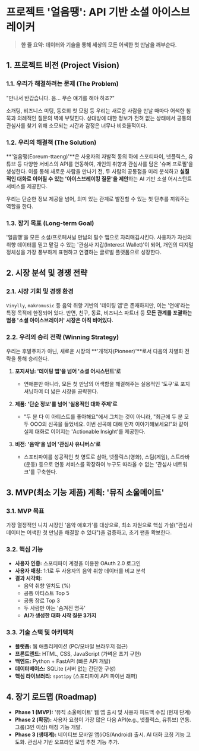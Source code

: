 # **프로젝트 '얼음땡': API 기반 소셜 아이스브레이커**

> **한 줄 요약: 데이터와 기술을 통해 세상의 모든 어색한 첫 만남을 깨부순다.**

## 1. 프로젝트 비전 (Project Vision)

### 1.1. 우리가 해결하려는 문제 (The Problem)

"만나서 반갑습니다. 음... 무슨 얘기를 해야 하죠?"

소개팅, 비즈니스 미팅, 동호회 첫 모임 등 우리는 새로운 사람을 만날 때마다 어색한 침묵과 의례적인 질문의 벽에 부딪힌다. 상대방에 대한 정보가 전혀 없는 상태에서 공통의 관심사를 찾기 위해 소모되는 시간과 감정은 너무나 비효율적이다.

### 1.2. 우리의 해결책 (The Solution)

**'얼음땡(Eoreum-ttaeng)'**은 사용자의 자발적 동의 하에 스포티파이, 넷플릭스, 유튜브 등 다양한 서비스의 API를 연동하여, 개인의 취향과 관심사를 담은 '슈퍼 프로필'을 생성한다. 이를 통해 새로운 사람을 만나기 전, 두 사람의 공통점을 미리 분석하고 **실질적인 대화로 이어질 수 있는 '아이스브레이킹 질문'을 제안**하는 AI 기반 소셜 어시스턴트 서비스를 제공한다.

우리는 단순한 정보 제공을 넘어, 의미 있는 관계로 발전할 수 있는 첫 단추를 끼워주는 역할을 한다.

### 1.3. 장기 목표 (Long-term Goal)

'얼음땡'을 모든 소셜/프로페셔널 만남의 필수 앱으로 자리매김시킨다. 사용자가 자신의 취향 데이터를 믿고 맡길 수 있는 '관심사 지갑(Interest Wallet)'이 되어, 개인의 디지털 정체성을 가장 풍부하게 표현하고 연결하는 글로벌 플랫폼으로 성장한다.

## 2. 시장 분석 및 경쟁 전략

### 2.1. 시장 기회 및 경쟁 환경

`Vinylly`, `makromusic` 등 음악 취향 기반의 '데이팅 앱'은 존재하지만, 이는 '연애'라는 특정 목적에 한정되어 있다. 반면, 친구, 동료, 비즈니스 파트너 등 **모든 관계를 포괄하는 범용 '소셜 아이스브레이커' 시장은 아직 비어있다.**

### 2.2. 우리의 승리 전략 (Winning Strategy)

우리는 후발주자가 아닌, 새로운 시장의 **'개척자(Pioneer)'**로서 다음의 차별화 전략을 통해 승리한다.

1.  **포지셔닝: '데이팅 앱'을 넘어 '소셜 어시스턴트'로**
    *   연애뿐만 아니라, 모든 첫 만남의 어색함을 해결해주는 실용적인 '도구'로 포지셔닝하여 더 넓은 시장을 공략한다.

2.  **제품: '단순 정보'를 넘어 '실용적인 대화 주제'로**
    *   "두 분 다 이 아티스트를 좋아해요"에서 그치는 것이 아니라, "최근에 두 분 모두 OOO의 신곡을 들었네요. 이번 신곡에 대해 먼저 이야기해보세요!"와 같이 실제 대화로 이어지는 'Actionable Insight'를 제공한다.

3.  **비전: '음악'을 넘어 '관심사 유니버스'로**
    *   스포티파이를 성공적인 첫 영토로 삼아, 넷플릭스(영화), 스팀(게임), 스트라바(운동) 등으로 연동 서비스를 확장하여 누구도 따라올 수 없는 '관심사 네트워크'를 구축한다.

## 3. MVP(최소 기능 제품) 계획: '뮤직 소울메이트'

### 3.1. MVP 목표

가장 열정적인 니치 시장인 '음악 애호가'를 대상으로, 최소 자원으로 핵심 가설("관심사 데이터는 어색한 첫 만남을 해결할 수 있다")을 검증하고, 초기 팬을 확보한다.

### 3.2. 핵심 기능

-   **사용자 인증:** 스포티파이 계정을 이용한 OAuth 2.0 로그인
-   **사용자 매칭:** 1:1로 두 사용자의 음악 취향 데이터를 비교 분석
-   **결과 시각화:**
    -   음악 취향 일치도 (%)
    -   공통 아티스트 Top 5
    -   공통 장르 Top 3
    -   두 사람만 아는 '숨겨진 명곡'
    -   **AI가 생성한 대화 시작 질문 3가지**

### 3.3. 기술 스택 및 아키텍처

-   **플랫폼:** 웹 애플리케이션 (PC/모바일 브라우저 접근)
-   **프론트엔드:** HTML, CSS, JavaScript (가벼운 초기 구현)
-   **백엔드:** Python + FastAPI (빠른 API 개발)
-   **데이터베이스:** SQLite (서버 없는 간단한 구성)
-   **핵심 라이브러리:** `spotipy` (스포티파이 API 파이썬 래퍼)

## 4. 장기 로드맵 (Roadmap)

-   **Phase 1 (MVP):** '뮤직 소울메이트' 웹 앱 출시 및 사용자 피드백 수집 (현재 단계)
-   **Phase 2 (확장):** 사용자 요청이 가장 많은 다음 API(e.g., 넷플릭스, 유튜브) 연동. 그룹(3인 이상) 매칭 기능 개발.
-   **Phase 3 (생태계):** 네이티브 모바일 앱(iOS/Android) 출시. AI 대화 코칭 기능 고도화. 관심사 기반 오프라인 모임 추천 기능 추가.
